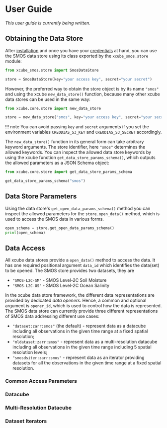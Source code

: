 # User Guide

_This user guide is currently being written._

## Obtaining the Data Store

After [installation](start.md#installation) and once you have your 
[credentials](start.md#credentials) at hand, you can use the SMOS data store 
using its class exported by the `xcube_smos.store` module:

```python
from xcube_smos.store import SmosDataStore

store = SmosDataStore(key="your access key", secret="your secret")
```

However, the preferred way to obtain the store object is by its name `"smos"` 
and using the xcube `new_data_store()` function, because many other xcube 
data stores can be used in the same way:

```python
from xcube.core.store import new_data_store

store = new_data_store("smos", key="your access key", secret="your secret")
```

!!! note
    You can avoid passing `key` and `secret` arguments if you set the environment 
    variables `CREODIAS_S3_KEY` and `CREODIAS_S3_SECRET` accordingly.

The `new_data_store()` function in its general form can take arbitrary keyword 
arguments. The store identifier, here `"smos"` determines the allowed keywords.
You can inspect the allowed data store keywords by using the xcube function
`get_data_store_params_schema()`, which outputs the allowed parameters as a 
JSON Schema object:

```python
from xcube.core.store import get_data_store_params_schema

get_data_store_params_schema("smos")
```

## Data Store Parameters

Using the data store's `get_open_data_params_schema()` method you can 
inspect the allowed parameters for the `store.open_data()` method, which is 
used to access the SMOS data in various forms.

```python
open_schema = store.get_open_data_params_schema()
print(open_schema)
```

## Data Access

All xcube data stores provide a `open_data()` method to access the data.
It has one required positional argument `data_id` which identifies the
data(set) to be opened. The SMOS store provides two datasets, they are

* `"SMOS-L2C-SM"` - SMOS Level-2C Soil Moisture
* `"SMOS-L2C-OS"` - SMOS Level-2C Ocean Salinity

In the xcube data store framework, the different data representations 
are provided by dedicated _data openers_. Hence, a common and optional 
argument is `opener_id`, which is used to control how the data is 
represented. The SMOS data store can currently provide three 
different representations of SMOS data addressing different use cases:

* `"dataset:zarr:smos"` (the default) - represent data as a datacube including 
   all observations in the given time range at a fixed spatial resolution;
* `"mldataset:zarr:smos"` - represent data as a multi-resolution datacube 
   including all observations in the given time range including 5 spatial 
   resolution levels;
* `"smosdsiter:zarr:smos"` - represent data as an iterator providing datasets 
   for all the observations in the given time range at a fixed spatial 
   resolution. 

### Common Access Parameters

### Datacube

### Multi-Resolution Datacube

### Dataset Iterators




